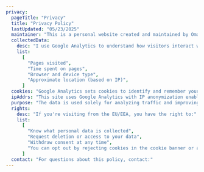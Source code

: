 ```yaml
---
privacy:
  pageTitle: "Privacy"
  title: "Privacy Policy"
  lastUpdated: "05/23/2025"
  maintainer: "This is a personal website created and maintained by Omar Tiffer."
  collectedData:
    desc: "I use Google Analytics to understand how visitors interact with this website. Google Analytics collects information such as:"
    list:
      [
        "Pages visited",
        "Time spent on pages",
        "Browser and device type",
        "Approximate location (based on IP)",
      ]
  cookies: "Google Analytics sets cookies to identify and remember your device. These cookies are only activated if you accept them via the cookie banner."
  ipAddrs: "This site uses Google Analytics with IP anonymization enabled, which masks part of your IP address before storing it on Google's servers."
  purpose: "The data is used solely for analyzing traffic and improving the structure or content of the website. It is not used for marketing, profiling, or shared with third parties beyond Google."
  rights:
    desc: "If you're visiting from the EU/EEA, you have the right to:"
    list:
      [
        "Know what personal data is collected",
        "Request deletion or access to your data",
        "Withdraw consent at any time",
        "You can opt out by rejecting cookies in the cookie banner or adjusting your browser settings.",
      ]
  contact: "For questions about this policy, contact:"
---
```

